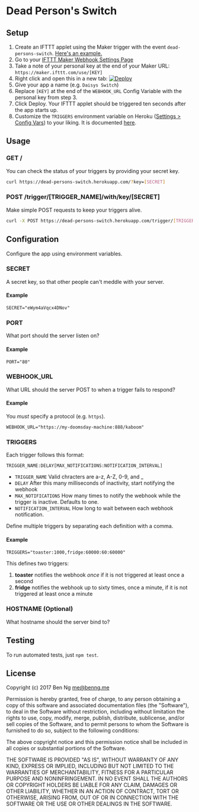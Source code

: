 # Dead Person's Switch

## Setup

1. Create an IFTTT applet using the Maker trigger with the event `dead-persons-switch`. [Here's an example.](https://github.com/ben-ng/dead-persons-switch/blob/master/sample-applet.png)
2. Go to your [IFTTT Maker Webhook Settings Page](https://ifttt.com/services/maker_webhooks/settings)
3. Take a note of your personal key at the end of your Maker URL: `https://maker.ifttt.com/use/[KEY]`
4. Right click and open this in a new tab: [![Deploy](https://www.herokucdn.com/deploy/button.svg)](https://heroku.com/deploy?template=https://github.com/ben-ng/dead-persons-switch)
5. Give your app a name (e.g. `Daisys Switch`)
6. Replace `[KEY]` at the end of the `WEBHOOK_URL` Config Variable with the personal key from step 3.
7. Click Deploy. Your IFTTT applet should be triggered ten seconds after the app starts up.
8. Customize the `TRIGGERS` environment variable on Heroku ([Settings > Config Vars](https://github.com/ben-ng/dead-persons-switch/blob/master/config-vars.png)) to your liking. It is documented [here](#triggers).

## Usage

### GET /

You can check the status of your triggers by providing your secret key.

```sh
curl https://dead-persons-switch.herokuapp.com/?key=[SECRET]
```

### POST /trigger/[TRIGGER_NAME]/with/key/[SECRET]

Make simple POST requests to keep your triggers alive.

```sh
curl -X POST https://dead-persons-switch.herokuapp.com/trigger/[TRIGGER_NAME]/with/key/[SECRET]
```

## Configuration

Configure the app using environment variables.

### SECRET

A secret key, so that other people can't meddle with your server.

#### Example

```
SECRET="eWym4aVqcx4DNov"
```

### PORT

What port should the server listen on?

#### Example

```
PORT="80"
```

### WEBHOOK_URL

What URL should the server POST to when a trigger fails to respond?

#### Example

You _must_ specify a protocol (e.g. `https`).

```
WEBHOOK_URL="https://my-doomsday-machine:888/kaboom"
```

### TRIGGERS

Each trigger follows this format:

```
TRIGGER_NAME:DELAY[MAX_NOTIFICATIONS:NOTIFICATION_INTERVAL]
```

* `TRIGGER_NAME` Valid chracters are a-z, A-Z, 0-9, and _
* `DELAY` After this many milliseconds of inactivity, start notifying the webhook
* `MAX_NOTIFICATIONS` How many times to notify the webhook while the trigger is inactive. Defaults to one.
* `NOTIFICATION_INTERVAL` How long to wait between each webhook notification.

Define multiple triggers by separating each definition with a comma.

#### Example

```
TRIGGERS="toaster:1000,fridge:60000:60:60000"
```

This defines two triggers:

1. **toaster** notifies the webhook _once_ if it is not triggered at least once a second
2. **fridge** notifies the webhook up to sixty times, once a minute, if it is not triggered at least once a minute

### HOSTNAME (Optional)

What hostname should the server bind to?

## Testing

To run automated tests, just `npm test`.

## License

Copyright (c) 2017 Ben Ng <me@benng.me>

Permission is hereby granted, free of charge, to any person obtaining a copy
of this software and associated documentation files (the "Software"), to deal
in the Software without restriction, including without limitation the rights
to use, copy, modify, merge, publish, distribute, sublicense, and/or sell
copies of the Software, and to permit persons to whom the Software is
furnished to do so, subject to the following conditions:

The above copyright notice and this permission notice shall be included in all
copies or substantial portions of the Software.

THE SOFTWARE IS PROVIDED "AS IS", WITHOUT WARRANTY OF ANY KIND, EXPRESS OR
IMPLIED, INCLUDING BUT NOT LIMITED TO THE WARRANTIES OF MERCHANTABILITY,
FITNESS FOR A PARTICULAR PURPOSE AND NONINFRINGEMENT. IN NO EVENT SHALL THE
AUTHORS OR COPYRIGHT HOLDERS BE LIABLE FOR ANY CLAIM, DAMAGES OR OTHER
LIABILITY, WHETHER IN AN ACTION OF CONTRACT, TORT OR OTHERWISE, ARISING FROM,
OUT OF OR IN CONNECTION WITH THE SOFTWARE OR THE USE OR OTHER DEALINGS IN THE
SOFTWARE.
